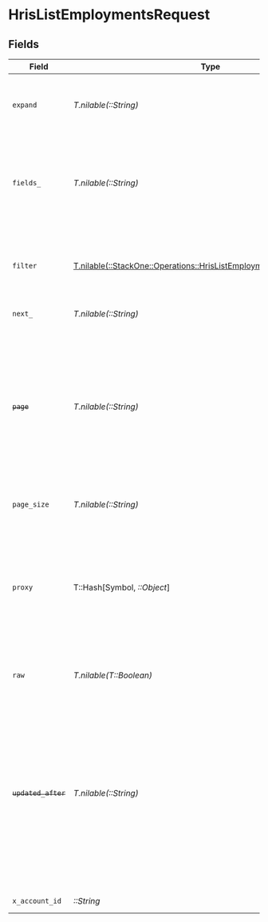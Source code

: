 # HrisListEmploymentsRequest


## Fields

| Field                                                                                                                                                                                                                                                                                    | Type                                                                                                                                                                                                                                                                                     | Required                                                                                                                                                                                                                                                                                 | Description                                                                                                                                                                                                                                                                              | Example                                                                                                                                                                                                                                                                                  |
| ---------------------------------------------------------------------------------------------------------------------------------------------------------------------------------------------------------------------------------------------------------------------------------------- | ---------------------------------------------------------------------------------------------------------------------------------------------------------------------------------------------------------------------------------------------------------------------------------------- | ---------------------------------------------------------------------------------------------------------------------------------------------------------------------------------------------------------------------------------------------------------------------------------------- | ---------------------------------------------------------------------------------------------------------------------------------------------------------------------------------------------------------------------------------------------------------------------------------------- | ---------------------------------------------------------------------------------------------------------------------------------------------------------------------------------------------------------------------------------------------------------------------------------------- |
| `expand`                                                                                                                                                                                                                                                                                 | *T.nilable(::String)*                                                                                                                                                                                                                                                                    | :heavy_minus_sign:                                                                                                                                                                                                                                                                       | The comma separated list of fields that will be expanded in the response                                                                                                                                                                                                                 | groups                                                                                                                                                                                                                                                                                   |
| `fields_`                                                                                                                                                                                                                                                                                | *T.nilable(::String)*                                                                                                                                                                                                                                                                    | :heavy_minus_sign:                                                                                                                                                                                                                                                                       | The comma separated list of fields that will be returned in the response (if empty, all fields are returned)                                                                                                                                                                             | id,remote_id,employee_id,remote_employee_id,job_title,pay_rate,pay_period,pay_frequency,pay_currency,effective_date,employment_type,employment_contract_type,time_worked,created_at,updated_at,start_date,end_date,active,department,cost_center,division,job,type,contract_type,manager |
| `filter`                                                                                                                                                                                                                                                                                 | [T.nilable(::StackOne::Operations::HrisListEmploymentsQueryParamFilter)](../../models/operations/hrislistemploymentsqueryparamfilter.md)                                                                                                                                                 | :heavy_minus_sign:                                                                                                                                                                                                                                                                       | Filter parameters that allow greater customisation of the list response                                                                                                                                                                                                                  |                                                                                                                                                                                                                                                                                          |
| `next_`                                                                                                                                                                                                                                                                                  | *T.nilable(::String)*                                                                                                                                                                                                                                                                    | :heavy_minus_sign:                                                                                                                                                                                                                                                                       | The unified cursor                                                                                                                                                                                                                                                                       |                                                                                                                                                                                                                                                                                          |
| ~~`page`~~                                                                                                                                                                                                                                                                               | *T.nilable(::String)*                                                                                                                                                                                                                                                                    | :heavy_minus_sign:                                                                                                                                                                                                                                                                       | : warning: ** DEPRECATED **: This will be removed in a future release, please migrate away from it as soon as possible.<br/><br/>The page number of the results to fetch                                                                                                                 |                                                                                                                                                                                                                                                                                          |
| `page_size`                                                                                                                                                                                                                                                                              | *T.nilable(::String)*                                                                                                                                                                                                                                                                    | :heavy_minus_sign:                                                                                                                                                                                                                                                                       | The number of results per page                                                                                                                                                                                                                                                           |                                                                                                                                                                                                                                                                                          |
| `proxy`                                                                                                                                                                                                                                                                                  | T::Hash[Symbol, *::Object*]                                                                                                                                                                                                                                                              | :heavy_minus_sign:                                                                                                                                                                                                                                                                       | Query parameters that can be used to pass through parameters to the underlying provider request by surrounding them with 'proxy' key                                                                                                                                                     |                                                                                                                                                                                                                                                                                          |
| `raw`                                                                                                                                                                                                                                                                                    | *T.nilable(T::Boolean)*                                                                                                                                                                                                                                                                  | :heavy_minus_sign:                                                                                                                                                                                                                                                                       | Indicates that the raw request result is returned                                                                                                                                                                                                                                        |                                                                                                                                                                                                                                                                                          |
| ~~`updated_after`~~                                                                                                                                                                                                                                                                      | *T.nilable(::String)*                                                                                                                                                                                                                                                                    | :heavy_minus_sign:                                                                                                                                                                                                                                                                       | : warning: ** DEPRECATED **: This will be removed in a future release, please migrate away from it as soon as possible.<br/><br/>Use a string with a date to only select results updated after that given date                                                                           | 2020-01-01T00:00:00.000Z                                                                                                                                                                                                                                                                 |
| `x_account_id`                                                                                                                                                                                                                                                                           | *::String*                                                                                                                                                                                                                                                                               | :heavy_check_mark:                                                                                                                                                                                                                                                                       | The account identifier                                                                                                                                                                                                                                                                   |                                                                                                                                                                                                                                                                                          |